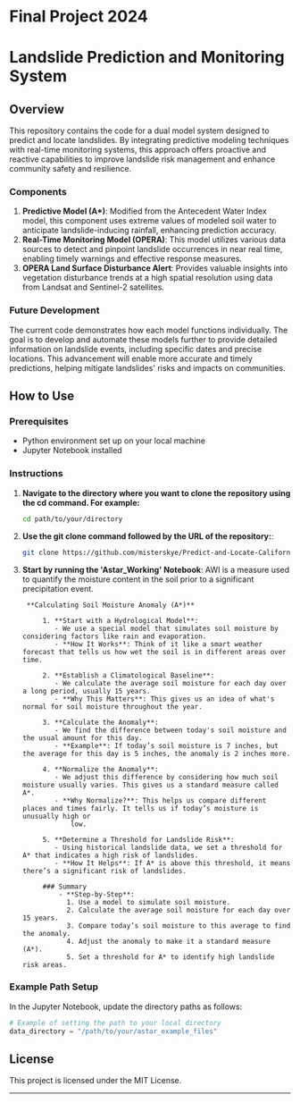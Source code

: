 # Final Project 2024
# Landslide Prediction and Monitoring System

## Overview
This repository contains the code for a dual model system designed to predict and locate landslides. By integrating predictive modeling techniques with real-time monitoring systems, this approach offers proactive and reactive capabilities to improve landslide risk management and enhance community safety and resilience.

### Components
1. **Predictive Model (A\*)**: Modified from the Antecedent Water Index model, this component uses extreme values of modeled soil water to anticipate landslide-inducing rainfall, enhancing prediction accuracy.
2. **Real-Time Monitoring Model (OPERA)**: This model utilizes various data sources to detect and pinpoint landslide occurrences in near real time, enabling timely warnings and effective response measures.
3. **OPERA Land Surface Disturbance Alert**: Provides valuable insights into vegetation disturbance trends at a high spatial resolution using data from Landsat and Sentinel-2 satellites.

### Future Development
The current code demonstrates how each model functions individually. The goal is to develop and automate these models further to provide detailed information on landslide events, including specific dates and precise locations. This advancement will enable more accurate and timely predictions, helping mitigate landslides' risks and impacts on communities.

## How to Use

### Prerequisites
- Python environment set up on your local machine
- Jupyter Notebook installed

### Instructions
1. **Navigate to the directory where you want to clone the repository using the cd command. For example:**
    ```sh
    cd path/to/your/directory
    ```
    
2. **Use the git clone command followed by the URL of the repository:**: 
   ```sh
   git clone https://github.com/misterskye/Predict-and-Locate-California-Landslides.git
   ```

4. **Start by running the 'Astar_Working' Notebook**: 
   AWI is a measure used to quantify the moisture content in the soil prior to a significant precipitation event.  

        **Calculating Soil Moisture Anomaly (A*)**

            1. **Start with a Hydrological Model**:
               - We use a special model that simulates soil moisture by considering factors like rain and evaporation.
               - **How It Works**: Think of it like a smart weather forecast that tells us how wet the soil is in different areas over time.

            2. **Establish a Climatological Baseline**:
               - We calculate the average soil moisture for each day over a long period, usually 15 years.
               - **Why This Matters**: This gives us an idea of what's normal for soil moisture throughout the year.

            3. **Calculate the Anomaly**:
               - We find the difference between today's soil moisture and the usual amount for this day.
               - **Example**: If today’s soil moisture is 7 inches, but the average for this day is 5 inches, the anomaly is 2 inches more.

            4. **Normalize the Anomaly**:
               - We adjust this difference by considering how much soil moisture usually varies. This gives us a standard measure called A*.
               - **Why Normalize?**: This helps us compare different places and times fairly. It tells us if today’s moisture is unusually high or
                   low.

            5. **Determine a Threshold for Landslide Risk**:
               - Using historical landslide data, we set a threshold for A* that indicates a high risk of landslides.
               - **How It Helps**: If A* is above this threshold, it means there’s a significant risk of landslides.

            ### Summary
                - **Step-by-Step**:
                  1. Use a model to simulate soil moisture.
                  2. Calculate the average soil moisture for each day over 15 years.
                  3. Compare today’s soil moisture to this average to find the anomaly.
                  4. Adjust the anomaly to make it a standard measure (A*).
                  5. Set a threshold for A* to identify high landslide risk areas.


### Example Path Setup
In the Jupyter Notebook, update the directory paths as follows:
```python
# Example of setting the path to your local directory
data_directory = "/path/to/your/astar_example_files"
```

## License
This project is licensed under the MIT License.

---
